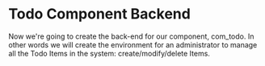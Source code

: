 # Todo Component Backend

Now we're going to create the back-end for our component, com_todo.
In other words we will create the environment for an administrator to manage all the Todo Items in the system: create/modify/delete Items.

